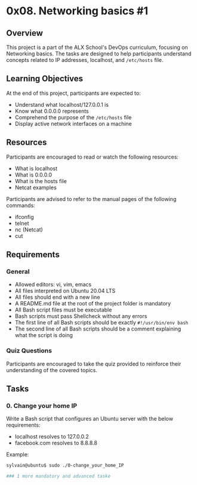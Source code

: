 # 0x08. Networking basics #1

## Overview

This project is a part of the ALX School's DevOps curriculum, focusing on Networking basics. The tasks are designed to help participants understand concepts related to IP addresses, localhost, and `/etc/hosts` file.

## Learning Objectives

At the end of this project, participants are expected to:

- Understand what localhost/127.0.0.1 is
- Know what 0.0.0.0 represents
- Comprehend the purpose of the `/etc/hosts` file
- Display active network interfaces on a machine

## Resources

Participants are encouraged to read or watch the following resources:

- What is localhost
- What is 0.0.0.0
- What is the hosts file
- Netcat examples

Participants are advised to refer to the manual pages of the following commands:

- ifconfig
- telnet
- nc (Netcat)
- cut

## Requirements

### General

- Allowed editors: vi, vim, emacs
- All files interpreted on Ubuntu 20.04 LTS
- All files should end with a new line
- A README.md file at the root of the project folder is mandatory
- All Bash script files must be executable
- Bash scripts must pass Shellcheck without any errors
- The first line of all Bash scripts should be exactly `#!/usr/bin/env bash`
- The second line of all Bash scripts should be a comment explaining what the script is doing

### Quiz Questions

Participants are encouraged to take the quiz provided to reinforce their understanding of the covered topics.

## Tasks

### 0. Change your home IP

Write a Bash script that configures an Ubuntu server with the below requirements:

- localhost resolves to 127.0.0.2
- facebook.com resolves to 8.8.8.8

Example:

```bash
sylvain@ubuntu$ sudo ./0-change_your_home_IP

### 1 more mandatory and advanced taske
